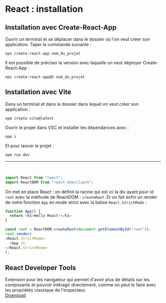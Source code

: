 # React : installation

## Installation avec Create-React-App

Ouvrir un terminal et se déplacer dans le dossier où l'on veut créer son application. Taper la commande suivante :

`npx create-react-app nom_du_projet`


Il est possible de préciser la version avec laquelle on veut déployer Create-React-App :


`npx create-react-app@5 nom_du_projet`


## Installation avec Vite

Dans un terminal et dans le dossier dans lequel on veut créer son application :

`npm create vite@latest`


Ouvrir le projet dans VSC et installer les dépendances avec :

`npm i`

Et pour lancer le projet :

`npm run dev`

---
<br/>

```js
import React from "react";
import ReactDOM from "react-dom/client";
```

On met en place React : on définit la racine qui est ici la div ayant pour id `root` avec la méthode de ReactDOM : `createRoot`. Et on fait enfin un render de notre fonction `App` en mode strict avec la balise `React.StrictMode` :

```js
function App() {
  return <h1>Hello React!</h1>
}

const root = ReactDOM.createRoot(document.getElementById("root"));
root.render(
<React.StrictMode>
  <App />
</React.StrictMode>
);
```

## React Developer Tools

Extension pour les navigateur qui permet d'avoir plus de détails sur les composants et pouvoir intéragir directement, comme on peut le faire avec les propriétés classique de l'inspecteur.  
[Download](https://react.dev/learn/react-developer-tools)
